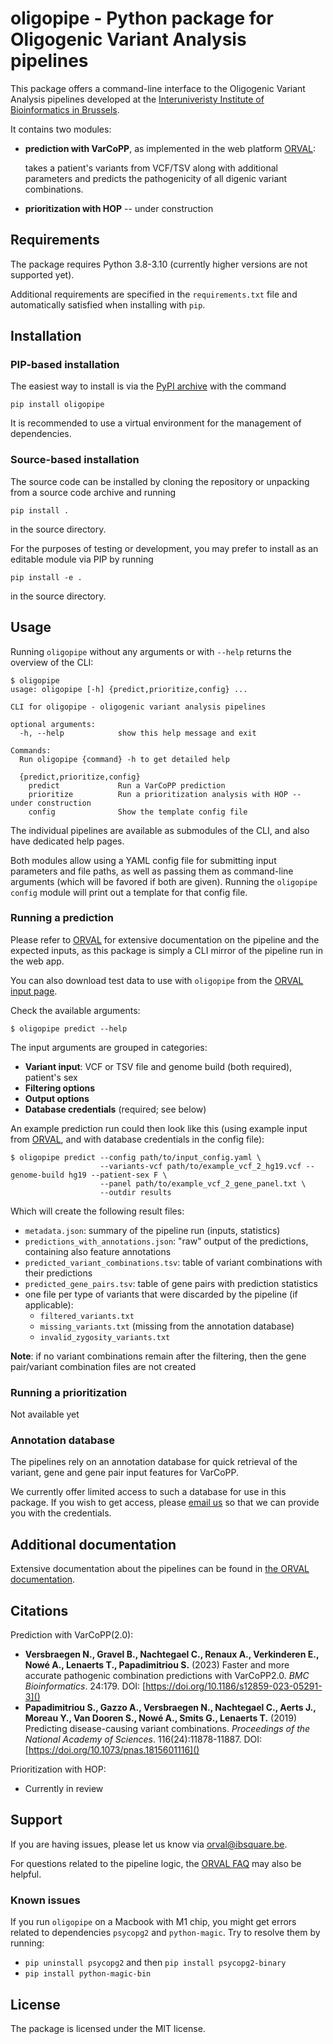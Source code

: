 # oligopipe - Python package for Oligogenic Variant Analysis pipelines

This package offers a command-line interface to the Oligogenic Variant Analysis pipelines 
developed at the [Interuniveristy Institute of Bioinformatics in Brussels](https://ibsquare.be).

It contains two modules:
* **prediction with VarCoPP**, as implemented in the web platform [ORVAL](https://orval.ibsquare.be): 
  
   takes a patient's variants from VCF/TSV along with additional parameters and predicts the pathogenicity of all digenic variant combinations. 

* **prioritization with HOP** -- under construction


## Requirements

The package requires Python 3.8-3.10 (currently higher versions are not supported yet). 

Additional requirements are specified in the `requirements.txt` file and automatically satisfied when installing with `pip`.

## Installation

### PIP-based installation

The easiest way to install is via the [PyPI archive](https://pypi.org/project/oligopipe/) with the command

    pip install oligopipe

It is recommended to use a virtual environment for the management of dependencies.

### Source-based installation

The source code can be installed by cloning the repository or unpacking from a source code archive and running

    pip install .

in the source directory.

For the purposes of testing or development, you may prefer to install as an editable module via PIP by running

    pip install -e .

in the source directory.

## Usage

Running `oligopipe` without any arguments or with `--help` returns the overview of the CLI:

    $ oligopipe
    usage: oligopipe [-h] {predict,prioritize,config} ...
    
    CLI for oligopipe - oligogenic variant analysis pipelines
    
    optional arguments:
      -h, --help            show this help message and exit
    
    Commands:
      Run oligopipe {command} -h to get detailed help
    
      {predict,prioritize,config}
        predict             Run a VarCoPP prediction
        prioritize          Run a prioritization analysis with HOP -- under construction
        config              Show the template config file


The individual pipelines are available as submodules of the CLI, and also have dedicated help pages.

Both modules allow using a YAML config file for submitting input parameters and file paths, 
as well as passing them as command-line arguments (which will be favored if both are given). 
Running the `oligopipe config` module will print out a template for that config file.

### Running a prediction

Please refer to [ORVAL](https://orval.ibsquare.be/documentation) for extensive documentation on the pipeline 
and the expected inputs, as this package is simply a CLI mirror of the pipeline run in the web app. 

You can also download test data to use with `oligopipe` from the [ORVAL input page](https://orval.ibsquare.be/input).

Check the available arguments:

    $ oligopipe predict --help

The input arguments are grouped in categories:
* **Variant input**: VCF or TSV file and genome build (both required), patient's sex
* **Filtering options**
* **Output options**
* **Database credentials** (required; see below)

An example prediction run could then look like this (using example input from [ORVAL](https://orval.ibsquare.be/input), 
and with database credentials in the config file):

    $ oligopipe predict --config path/to/input_config.yaml \
                        --variants-vcf path/to/example_vcf_2_hg19.vcf --genome-build hg19 --patient-sex F \
                        --panel path/to/example_vcf_2_gene_panel.txt \
                        --outdir results 

Which will create the following result files:
* `metadata.json`: summary of the pipeline run (inputs, statistics)
* `predictions_with_annotations.json`: "raw" output of the predictions, containing also feature annotations 
* `predicted_variant_combinations.tsv`: table of variant combinations with their predictions
* `predicted_gene_pairs.tsv`: table of gene pairs with prediction statistics
* one file per type of variants that were discarded by the pipeline (if applicable):
  * `filtered_variants.txt`
  * `missing_variants.txt` (missing from the annotation database)
  * `invalid_zygosity_variants.txt`

**Note**: if no variant combinations remain after the filtering, then the gene pair/variant combination files are not created

### Running a prioritization
Not available yet

### Annotation database
The pipelines rely on an annotation database for quick retrieval of the variant, gene and gene pair input features for VarCoPP.

We currently offer limited access to such a database for use in this package. 
If you wish to get access, please [email us](mailto:orval@ibsquare.be) so that we can provide you with the credentials.


## Additional documentation

Extensive documentation about the pipelines can be found in [the ORVAL documentation](https://orval.ibsquare.be/documentation).

## Citations

Prediction with VarCoPP(2.0):
* **Versbraegen N., Gravel B., Nachtegael C., Renaux A., Verkinderen E., Nowé A., Lenaerts T., Papadimitriou S.** (2023) Faster and more accurate pathogenic combination predictions with VarCoPP2.0. _BMC Bioinformatics_. 24:179. DOI: [https://doi.org/10.1186/s12859-023-05291-3]()
* **Papadimitriou S., Gazzo A., Versbraegen N., Nachtegael C., Aerts J., Moreau Y., Van Dooren S., Nowé A., Smits G., Lenaerts T.** (2019) Predicting disease-causing variant combinations. _Proceedings of the National Academy of Sciences_. 116(24):11878-11887. DOI: [https://doi.org/10.1073/pnas.1815601116]()

Prioritization with HOP:
* Currently in review


## Support

If you are having issues, please let us know via [orval@ibsquare.be](mailto:orval@ibsquare.be).

For questions related to the pipeline logic, the [ORVAL FAQ](https://orval.ibsquare.be/documentation#faq) may also be helpful.

### Known issues
If you run `oligopipe` on a Macbook with M1 chip, you might get errors related to dependencies `psycopg2` and `python-magic`.
Try to resolve them by running:
* `pip uninstall psycopg2` and then `pip install psycopg2-binary`
* `pip install python-magic-bin`

## License

The package is licensed under the MIT license.
